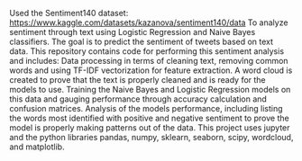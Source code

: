 Used the Sentiment140 dataset: https://www.kaggle.com/datasets/kazanova/sentiment140/data 
To analyze sentiment through text using Logistic Regression and Naive Bayes classifiers.
The goal is to predict the sentiment of tweets based on text data.
This repository contains code for performing this sentiment analysis and includes:
Data processing in terms of cleaning text, removing common words and using TF-IDF vectorization for feature extraction.
A word cloud is created to prove that the text is properly cleaned and is ready for the models to use.
Training the Naive Bayes and Logistic Regression models on this data and gauging performance through accuracy calculation and confusion matrices.
Analysis of the models performance, including listing the words most identified with positive and negative sentiment to prove the model is properly making patterns out of the data.
This project uses jupyter and the python libraries pandas, numpy, sklearn, seaborn, scipy, wordcloud, and matplotlib.
